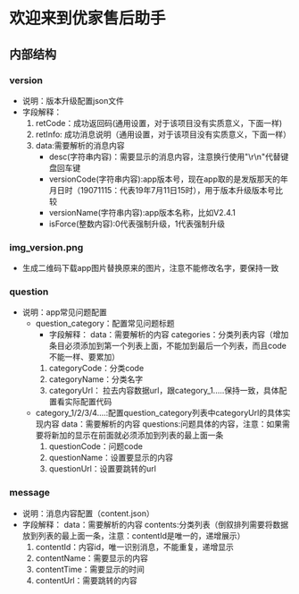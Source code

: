 # 欢迎来到优家售后助手

## 内部结构

### version
- 说明：版本升级配置json文件
- 字段解释：
  1. retCode：成功返回码(通用设置，对于该项目没有实质意义，下面一样)
  2. retInfo: 成功消息说明（通用设置，对于该项目没有实质意义，下面一样）
  3. data:需要解析的消息内容
     - desc(字符串内容)：需要显示的消息内容，注意换行使用"\r\n"代替键盘回车键
	 - versionCode(字符串内容):app版本号，现在app取的是发版那天的年月日时（19071115：代表19年7月11日15时），用于版本升级版本号比较
	 - versionName(字符串内容):app版本名称，比如V2.4.1
	 - isForce(整数内容):0代表强制升级，1代表强制升级
### img_version.png
- 生成二维码下载app图片替换原来的图片，注意不能修改名字，要保持一致

### question
- 说明：app常见问题配置
  - question_category：配置常见问题标题
    - 字段解释：
	data：需要解析的内容
	categories：分类列表内容（增加条目必须添加到第一个列表上面，不能加到最后一个列表，而且code不能一样、要累加）
	 1. categoryCode：分类code
	 2. categoryName：分类名字
	 3. categoryUrl： 拉去内容数据url，跟category_1.....保持一致，具体配置看实际配置代码
  - category_1/2/3/4....:配置question_category列表中categoryUrl的具体实现内容
    data：需要解析的内容
	questions:问题具体的内容，注意：如果需要将新加的显示在前面就必须添加到列表的最上面一条
	1. questionCode：问题code
	2. questionName：设置要显示的内容
	3. questionUrl：设置要跳转的url
	
### message
- 说明：消息内容配置（content.json）
- 字段解释：
  data：需要解析的内容
  contents:分类列表（倒叙排列需要将数据放到列表的最上面一条，注意：contentId是唯一的，递增展示）
  1. contentId：内容id，唯一识别消息，不能重复，递增显示
  2. contentName：需要显示的内容
  3. contentTime：需要显示的时间
  4. contentUrl：需要跳转的内容
     
	 